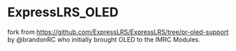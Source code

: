 # ExpressLRS_OLED

fork from https://github.com/ExpressLRS/ExpressLRS/tree/pr-oled-support by @brandonRC who initially brought OLED to the IMRC Modules.
